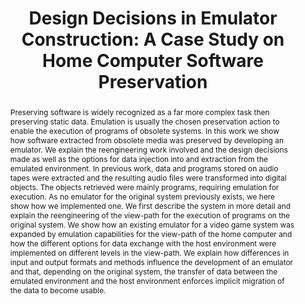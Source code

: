 ---
abstract: 'Preserving software is widely recognized as a far more complex task then
  preserving static data. Emulation is usually the chosen preservation action to enable
  the execution of programs of obsolete systems. In this work we show how software
  extracted from obsolete media was preserved by developing an emulator. We explain
  the reengineering work involved and the design decisions made as well as the options
  for data injection into and extraction from the emulated environment.

  In previous work, data and programs stored on audio tapes were extracted and the
  resulting audio files were transformed into digital objects. The objects retrieved
  were mainly programs, requiring emulation for execution. As no emulator for the
  original system previously exists, we here show how we implemented one. We first
  describe the system in more detail and explain the reengineering of the view-path
  for the execution of programs on the original system. We show how an existing emulator
  for a video game system was expanded by emulation capabilities for the view-path
  of the home computer and how the different options for data exchange with the host
  environment were implemented on different levels in the view-path. We explain how
  differences in input and output formats and methods influence the development of
  an emulator and that, depending on the original system, the transfer of data between
  the emulated environment and the host environment enforces implicit migration of
  the data to become usable.'
creators:
- Guttenbrunner, Mark
- Rauber, Andreas
date: null
document_url: https://services.phaidra.univie.ac.at/api/object/o:294242/download
grand_parent: iPRES
institutions: []
keywords:
- singapore
landing_page_url: https://phaidra.univie.ac.at/o:294242
language: eng
layout: publication
license: CC BY-SA 3.0 AT
notes_url: null
parent: iPRES 2011
presentation_url: null
publication_type: paper
size: 2225080
source_name: iPRES
title: 'Design Decisions in Emulator Construction: A Case Study on Home Computer Software
  Preservation'
year: 2011
---